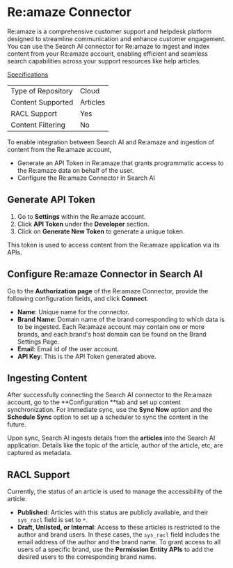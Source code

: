 # Re:amaze Connector 

Re:amaze is a comprehensive customer support and helpdesk platform designed to streamline communication and enhance customer engagement. You can use the Search AI connector for Re:amaze to ingest and index content from your Re:amaze account, enabling efficient and seamless search capabilities across your support resources like help articles.

<span style="text-decoration:underline;">Specifications</span>


<table>
  <tr>
   <td>Type of Repository 
   </td>
   <td>Cloud
   </td>
  </tr>
  <tr>
   <td>Content Supported
   </td>
   <td>Articles
   </td>
  </tr>
  <tr>
   <td>RACL Support
   </td>
   <td>Yes
   </td>
  </tr>
  <tr>
   <td>Content Filtering
   </td>
   <td>No
   </td>
  </tr>
</table>


To enable integration between Search AI and Re:amaze and ingestion of content from the Re:amaze account, 

* Generate an API Token in Re:amaze that grants programmatic access to the Re:amaze data on behalf of the user. 
* Configure the Re:amaze Connector in Search AI


## Generate API Token

1. Go to **Settings** within the Re:amaze account.
2. Click **API Token** under the **Developer** section.
3. Click on **Generate New Token** to generate a unique token.

This token is used to access content from the Re:amaze application via its APIs. 

## Configure Re:amaze Connector in Search AI

Go to the **Authorization page** of the Re:amaze Connector, provide the following configuration fields, and click **Connect**. 



* **Name**: Unique name for the connector.
* **Brand Name**: Domain name of the brand corresponding to which data is to be ingested. Each Re:amaze account may contain one or more brands, and each brand's host domain can be found on the Brand Settings Page. 
* **Email**: Email id of the user account. 
* **API Key**: This is the API Token generated above. 


## Ingesting Content

After successfully connecting the Search AI connector to the Re:amaze account, go to the **Configuration **tab and set up content synchronization. For immediate sync, use the **Sync Now** option and the **Schedule Sync** option to set up a scheduler to sync the content in the future. 

Upon sync, Search AI ingests details from the **articles** into the Search AI application. Details like the topic of the article, author of the article, etc, are captured as metadata. 


## RACL Support

Currently, the status of an article is used to manage the accessibility of the article. 

* **Published**: Articles with this status are publicly available, and their `sys_racl` field is set to `*`.
* **Draft, Unlisted, or Internal**: Access to these articles is restricted to the author and brand users. In these cases, the `sys_racl` field includes the email address of the author and the brand name. To grant access to all users of a specific brand, use the **Permission Entity APIs** to add the desired users to the corresponding brand name.
